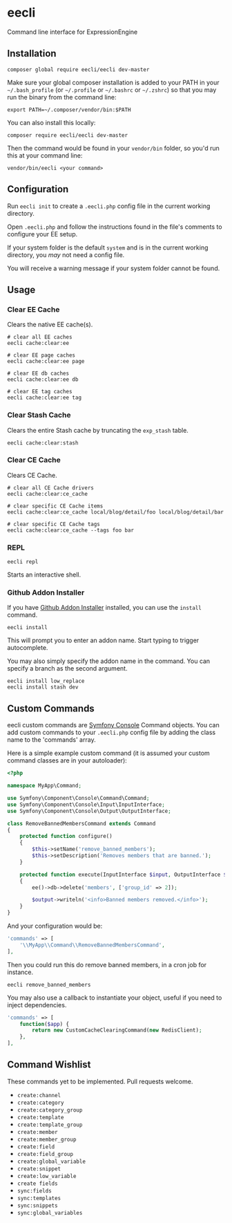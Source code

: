 # eecli

Command line interface for ExpressionEngine

## Installation

```
composer global require eecli/eecli dev-master
```

Make sure your global composer installation is added to your PATH in your `~/.bash_profile` (or `~/.profile` or `~/.bashrc` or `~/.zshrc`) so that you may run the binary from the command line:

```
export PATH=~/.composer/vendor/bin:$PATH
```

You can also install this locally:

```
composer require eecli/eecli dev-master
```

Then the command would be found in your `vendor/bin` folder, so you'd run this at your command line:

```
vendor/bin/eecli <your command>
```

## Configuration

Run `eecli init` to create a `.eecli.php` config file in the current working directory.

Open `.eecli.php` and follow the instructions found in the file's comments to configure your EE setup.

If your system folder is the default `system` and is in the current working directory, you *may* not need a config file.

You will receive a warning message if your system folder cannot be found.

## Usage

### Clear EE Cache

Clears the native EE cache(s).

```
# clear all EE caches
eecli cache:clear:ee

# clear EE page caches
eecli cache:clear:ee page

# clear EE db caches
eecli cache:clear:ee db

# clear EE tag caches
eecli cache:clear:ee tag
```

### Clear Stash Cache

Clears the entire Stash cache by truncating the `exp_stash` table.

```
eecli cache:clear:stash
```

### Clear CE Cache

Clears CE Cache.

```
# clear all CE Cache drivers
eecli cache:clear:ce_cache

# clear specific CE Cache items
eecli cache:clear:ce_cache local/blog/detail/foo local/blog/detail/bar

# clear specific CE Cache tags
eecli cache:clear:ce_cache --tags foo bar
```

### REPL

```
eecli repl
```

Starts an interactive shell.

### Github Addon Installer

If you have [Github Addon Installer](https://github.com/rsanchez/github_addon_installer) installed, you can use the `install` command.

```
eecli install
```

This will prompt you to enter an addon name. Start typing to trigger autocomplete.

You may also simply specify the addon name in the command. You can specify a branch as the second argument.

```
eecli install low_replace
eecli install stash dev
```

## Custom Commands

eecli custom commands are [Symfony Console](http://symfony.com/doc/current/components/console/introduction.html) Command objects. You can add custom commands to your `.eecli.php` config file by adding the class name to the 'commands' array.

Here is a simple example custom command (it is assumed your custom command classes are in your autoloader):

```php
<?php

namespace MyApp\Command;

use Symfony\Component\Console\Command\Command;
use Symfony\Component\Console\Input\InputInterface;
use Symfony\Component\Console\Output\OutputInterface;

class RemoveBannedMembersCommand extends Command
{
    protected function configure()
    {
        $this->setName('remove_banned_members');
        $this->setDescription('Removes members that are banned.');
    }

    protected function execute(InputInterface $input, OutputInterface $output)
    {
        ee()->db->delete('members', ['group_id' => 2]);

        $output->writeln('<info>Banned members removed.</info>');
    }
}
```

And your configuration would be:

```php
'commands' => [
    '\\MyApp\\Command\\RemoveBannedMembersCommand',
],
```

Then you could run this do remove banned members, in a cron job for instance.

```
eecli remove_banned_members
```

You may also use a callback to instantiate your object, useful if you need to inject dependencies.

```php
'commands' => [
    function($app) {
        return new CustomCacheClearingCommand(new RedisClient);
    },
],
```

## Command Wishlist

These commands yet to be implemented. Pull requests welcome.

- `create:channel`
- `create:category`
- `create:category_group`
- `create:template`
- `create:template_group`
- `create:member`
- `create:member_group`
- `create:field`
- `create:field_group`
- `create:global_variable`
- `create:snippet`
- `create:low_variable`
- `create fields`
- `sync:fields`
- `sync:templates`
- `sync:snippets`
- `sync:global_variables`
